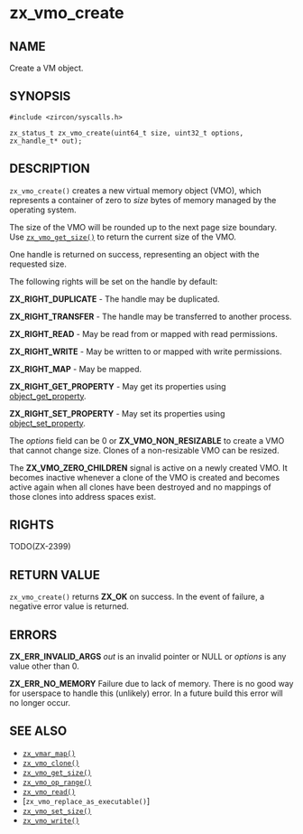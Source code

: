 # zx_vmo_create

## NAME

<!-- Updated by update-docs-from-abigen, do not edit. -->

Create a VM object.

## SYNOPSIS

<!-- Updated by update-docs-from-abigen, do not edit. -->

```
#include <zircon/syscalls.h>

zx_status_t zx_vmo_create(uint64_t size, uint32_t options, zx_handle_t* out);
```

## DESCRIPTION

`zx_vmo_create()` creates a new virtual memory object (VMO), which represents
a container of zero to *size* bytes of memory managed by the operating
system.

The size of the VMO will be rounded up to the next page size boundary.
Use [`zx_vmo_get_size()`] to return the current size of the VMO.

One handle is returned on success, representing an object with the requested
size.

The following rights will be set on the handle by default:

**ZX_RIGHT_DUPLICATE** - The handle may be duplicated.

**ZX_RIGHT_TRANSFER** - The handle may be transferred to another process.

**ZX_RIGHT_READ** - May be read from or mapped with read permissions.

**ZX_RIGHT_WRITE** - May be written to or mapped with write permissions.

**ZX_RIGHT_MAP** - May be mapped.

**ZX_RIGHT_GET_PROPERTY** - May get its properties using
[object_get_property](object_get_property.md).

**ZX_RIGHT_SET_PROPERTY** - May set its properties using
[object_set_property](object_set_property.md).

The *options* field can be 0 or **ZX_VMO_NON_RESIZABLE** to create a VMO
that cannot change size. Clones of a non-resizable VMO can be resized.

The **ZX_VMO_ZERO_CHILDREN** signal is active on a newly created VMO. It becomes
inactive whenever a clone of the VMO is created and becomes active again when
all clones have been destroyed and no mappings of those clones into address
spaces exist.

## RIGHTS

<!-- Updated by update-docs-from-abigen, do not edit. -->

TODO(ZX-2399)

## RETURN VALUE

`zx_vmo_create()` returns **ZX_OK** on success. In the event
of failure, a negative error value is returned.

## ERRORS

**ZX_ERR_INVALID_ARGS**  *out* is an invalid pointer or NULL or *options* is
any value other than 0.

**ZX_ERR_NO_MEMORY**  Failure due to lack of memory.
There is no good way for userspace to handle this (unlikely) error.
In a future build this error will no longer occur.

## SEE ALSO

 - [`zx_vmar_map()`]
 - [`zx_vmo_clone()`]
 - [`zx_vmo_get_size()`]
 - [`zx_vmo_op_range()`]
 - [`zx_vmo_read()`]
 - [`zx_vmo_replace_as_executable()`]
 - [`zx_vmo_set_size()`]
 - [`zx_vmo_write()`]

<!-- References updated by update-docs-from-abigen, do not edit. -->

[`zx_vmar_map()`]: vmar_map.md
[`zx_vmo_clone()`]: vmo_clone.md
[`zx_vmo_get_size()`]: vmo_get_size.md
[`zx_vmo_op_range()`]: vmo_op_range.md
[`zx_vmo_read()`]: vmo_read.md
[`zx_vmo_set_size()`]: vmo_set_size.md
[`zx_vmo_write()`]: vmo_write.md
